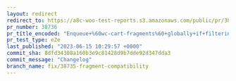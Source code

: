 ```yaml
---
layout: redirect
redirect_to: https://a8c-woo-test-reports.s3.amazonaws.com/public/pr/38736/e2e/index.html
pr_number: 38736
pr_title_encoded: "Enqueue+%60wc-cart-fragments%60+globally+if+filtering+on+%60woocommerce_add_to_cart_fragments%60"
pr_test_type: e2e
last_published: "2023-06-15 10:29:57 +0000"
commit_sha: 8dfd34308a160b3e9c81428d9b7dde92d347dda3
commit_message: "Changelog"
branch_name: fix/38735-fragment-compatibility
---
```

